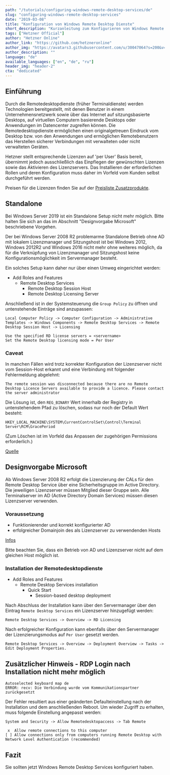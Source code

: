 ```yaml
---
path: "/tutorials/configuring-windows-remote-desktop-services/de"
slug: "configuring-windows-remote-desktop-services"
date: "2019-03-08"
title: "Konfiguration von Windows Remote Desktop Dienste"
short_description: "Kurzanleitung zum Konfigurieren von Windows Remote Desktop Dienste."
tags: ["Hetzner Official"]
author: "Hetzner Online"
author_link: "https://github.com/hetzneronline"
author_img: "https://avatars3.githubusercontent.com/u/30047064?s=200&v=4"
author_description: ""
language: "de"
available_languages: ["en", "de", "ru"]
header_img: "header-2"
cta: "dedicated"
---
```


## Einführung

Durch die Remotedesktopdienste (früher Terminaldienste) werden Technologien bereitgestellt, mit denen Benutzer in einem Unternehmensnetzwerk sowie über das Internet auf sitzungsbasierte Desktops, auf virtuellen Computern basierende Desktops oder Anwendungen im Datencenter zugreifen können. Die Remotedesktopdienste ermöglichen einen originalgetreuen Eindruck vom Desktop bzw. von den Anwendungen und ermöglichen Remotebenutzern das Herstellen sicherer Verbindungen mit verwalteten oder nicht verwalteten Geräten.

Hetzner stellt entsprechende Lizenzen auf 'per User' Basis bereit, übernimmt jedoch ausschließlich das Einpflegen der gewünschten Lizenzen sowie das Aktivieren des Lizenzservers. Das Installieren der erforderlichen Rollen und deren Konfiguration muss daher im Vorfeld vom Kunden selbst durchgeführt werden.

Preisen für die Lizenzen finden Sie auf der [Preisliste Zusatzprodukte](https://docs.hetzner.com/de/robot/general/pricing/price-list-for-additional-products/#sonstiges).

## Standalone

Bei Windows Server 2019 ist ein Standalone Setup nicht mehr möglich. Bitte halten Sie sich an das im Abschnitt "Designvorgabe Microsoft" beschriebene Vorgehen.

Der bei Windows Server 2008 R2 problemarme Standalone Betrieb ohne AD mit lokalem Lizenzmanager und Sitzungshost ist bei Windows 2012, Windows 2012R2 und Windows 2016 nicht mehr ohne weiteres möglich, da für die Verknüpfung von Lizenzmanager und Sitzungshost keine Konfigurationsmöglichkeit im Servermanager besteht.

Ein solches Setup kann daher nur über einen Umweg eingerichtet werden:

* Add Roles and Features
  * Remote Desktop Services
    * Remote Desktop Session Host
    * Remote Desktop Licensing Server

Anschließend ist in der Systemsteuerung die `Group Policy` zu öffnen und untenstehende Einträge sind anzupassen:

```
Local Computer Policy -> Computer Configuration -> Administrative Templates -> Windows Components -> Remote Desktop Services -> Remote Desktop Session Host -> Licensing
```

```
Use the specified RD license servers = <servername>
Set the Remote Desktop licensing mode = Per User
```

### Caveat

In manchen Fällen wird trotz korrekter Konfiguration der Lizenzserver nicht vom Session-Host erkannt und eine Verbindung mit folgender Fehlermeldung abgelehnt:

```
The remote session was disconnected because there are no Remote Desktop Licence Servers available to provide a licence. Please contact the server administrator
```

Die Lösung ist, den `REG_BINARY` Wert innerhalb der Registry in untenstehendem Pfad zu löschen, sodass nur noch der Default Wert besteht:

`HKEY_LOCAL_MACHINE\SYSTEM\CurrentControlSet\Control\Terminal Server\RCM\GracePeriod`

(Zum Löschen ist im Vorfeld das Anpassen der zugehörigen Permissions erforderlich.)

[Quelle](https://360ict.nl/en/blog/no-remote-desktop-licence-server-availible-on-rd-session-host-server-2012)

## Designvorgabe Microsoft

Ab Windows Server 2008 R2 erfolgt die Lizenzierung der CALs für den Remote Desktop Service über eine Sicherheitsgruppe im Active Directory. Die jeweiligen Lizenzserver müssen Mitglied dieser Gruppe sein. Alle Terminalserver im AD (Active Directory Domain Services) müssen diesen Lizenzserver verwenden.

### Voraussetzung

* Funktionierender und korrekt konfigurierter AD
* erfolgreicher Domainjoin des als Lizenzserver zu verwendenden Hosts

[Infos](http://technet.microsoft.com/en-us/library/dn283324.aspx)

Bitte beachten Sie, dass ein Betrieb von AD und Lizenzserver nicht auf dem gleichen Host möglich ist.

### Installation der Remotedesktopdienste

* Add Roles and Features
  * Remote Desktop Services installation
    * Quick Start
      * Session-based desktop deployment

Nach Abschluss der Installation kann über den Servermanager über den Eintrag `Remote Desktop Services` ein Lizenzserver hinzugefügt werden:

`Remote Desktop Services -> Overview -> RD Licensing`

Nach erfolgreicher Konfiguration kann ebenfalls über den Servermanager der Lizenzierungsmodus auf `Per User` gesetzt werden.

`Remote Desktop Services -> Overview -> Deployment Overview -> Tasks -> Edit Deployment Properties.`

## Zusätzlicher Hinweis - RDP Login nach Installation nicht mehr möglich

```
Autoselected keyboard map de
ERROR: recv: Die Verbindung wurde vom Kommunikationspartner zurückgesetzt
```
Der Fehler resultiert aus einer geänderten Defaulteinstellung nach der Installation und dem anschließenden Reboot. Um wieder Zugriff zu erhalten, muss folgende Einstellung angepasst werden:

`System and Security -> Allow Remotedesktopaccess -> Tab Remote`

```
 x  Allow remote connections to this computer
[ ] Allow connections only from computers running Remote Desktop with Network Level Authentication (recommended)
```

## Fazit

Sie sollten jetzt Windows Remote Desktop Services konfiguriert haben.
